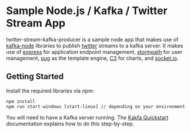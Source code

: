# Sample Node.js / Kafka / Twitter Stream App

twitter-stream-kafka-producer is a sample node app that makes use of [kafka-node](https://www.npmjs.com/package/kafka-node) libraries to publish [twitter](https://www.npmjs.com/package/node-tweet-stream) streams to a kafka server. It makes use of [express](http://expressjs.com/) for application endpoint management,  [stormpath](https://stormpath.com/) for user management, [pug](https://github.com/pugjs) as the template engine, [C3](http://c3js.org/) for charts, and [socket.io](http://socket.io/).  


Getting Started
---------------

Install the required libraries via npm:

    npm install
    npm run start-windows [start-linux] // depending on your environment

You will need to have a Kafka server running. The [Kakfa Quickstart](http://kafka.apache.org/quickstart)
documentation explains how to do this step-by-step.